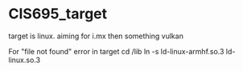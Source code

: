 # CIS695_target
target is linux. aiming for i.mx then something vulkan

For "file not found" error in target
cd /lib
ln -s ld-linux-armhf.so.3 ld-linux.so.3